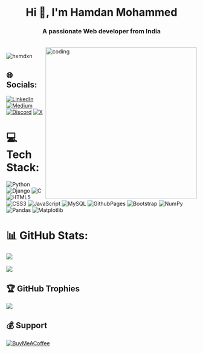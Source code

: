 <h1 align="center">Hi 👋, I'm Hamdan Mohammed</h1>
<h3 align="center">A passionate Web developer from India</h3><br>
<img align="right" alt="coding" width="400" src="https://www.fegno.com/wp-content/uploads/2022/03/web-development-company-in-kochi.gif">

<p align="left"> <img src="https://komarev.com/ghpvc/?username=hxmdxn&label=Profile%20views&color=0e75b6&style=flat" alt="hxmdxn" /> </p>
<h2> 🌐 Socials:</h2>


[![LinkedIn](https://img.shields.io/badge/LinkedIn-%230077B5.svg?logo=linkedin&logoColor=white)](https://www.linkedin.com/in/hxmdxnmohammed/) 
[![Medium](https://img.shields.io/badge/Medium-12100E?logo=medium&logoColor=white)](https://medium.com/@https://medium.com/@hamdanmohammed01234) 
[![Discord](https://img.shields.io/badge/Discord-%237289DA.svg?logo=discord&logoColor=white)](http://discordapp.com/users/770256046866038844) 
[![X](https://img.shields.io/badge/X-black.svg?logo=X&logoColor=white)](https://x.com/https://twitter.com/HamdanM32687577https://twitter.com/HamdanM32687577) 



# 💻 Tech Stack:
![Python](https://img.shields.io/badge/python-3670A0?style=for-the-badge&logo=python&logoColor=ffdd54) ![Django](https://img.shields.io/badge/django-%23092E20.svg?style=for-the-badge&logo=django&logoColor=white) ![C](https://img.shields.io/badge/c-%2300599C.svg?style=for-the-badge&logo=c&logoColor=white)    ![HTML5](https://img.shields.io/badge/html5-%23E34F26.svg?style=for-the-badge&logo=html5&logoColor=white) ![CSS3](https://img.shields.io/badge/css3-%231572B6.svg?style=for-the-badge&logo=css3&logoColor=white) ![JavaScript](https://img.shields.io/badge/javascript-%23323330.svg?style=for-the-badge&logo=javascript&logoColor=%23F7DF1E) ![MySQL](https://img.shields.io/badge/mysql-%2300000f.svg?style=for-the-badge&logo=mysql&logoColor=white) ![GithubPages](https://img.shields.io/badge/github%20pages-121013?style=for-the-badge&logo=github&logoColor=white)
![Bootstrap](https://img.shields.io/badge/bootstrap-%238511FA.svg?style=for-the-badge&logo=bootstrap&logoColor=white) ![NumPy](https://img.shields.io/badge/numpy-%23013243.svg?style=for-the-badge&logo=numpy&logoColor=white) ![Pandas](https://img.shields.io/badge/pandas-%23150458.svg?style=for-the-badge&logo=pandas&logoColor=white) ![Matplotlib](https://img.shields.io/badge/Matplotlib-%23ffffff.svg?style=for-the-badge&logo=Matplotlib&logoColor=black)

# 📊 GitHub Stats:
![](https://github-readme-stats.vercel.app/api?username=Hxmdxn&theme=dark&hide_border=true&include_all_commits=true&count_private=true)<br/><br/>
![](https://github-readme-streak-stats.herokuapp.com/?user=Hxmdxn&theme=dark&hide_border=true)<br/>


## 🏆 GitHub Trophies
![](https://github-profile-trophy.vercel.app/?username=Hxmdxn&theme=radical&no-frame=true&no-bg=false&margin-w=4)




  ## 💰 Support
  [![BuyMeACoffee](https://img.shields.io/badge/Buy%20Me%20a%20Coffee-ffdd00?style=for-the-badge&logo=buy-me-a-coffee&logoColor=black)](https://buymeacoffee.com/https://www.buymeacoffee.com/hxmdxn) 

  
<!-- Proudly created with GPRM ( https://gprm.itsvg.in ) -->
